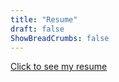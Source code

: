 ```yaml
---
title: "Resume"
draft: false
ShowBreadCrumbs: false
---
```

[Click to see my resume](/resumepd.pdf)
